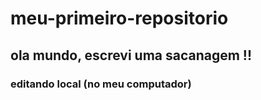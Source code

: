 # meu-primeiro-repositorio

## ola mundo, escrevi uma sacanagem !!

### editando local (no meu computador)
